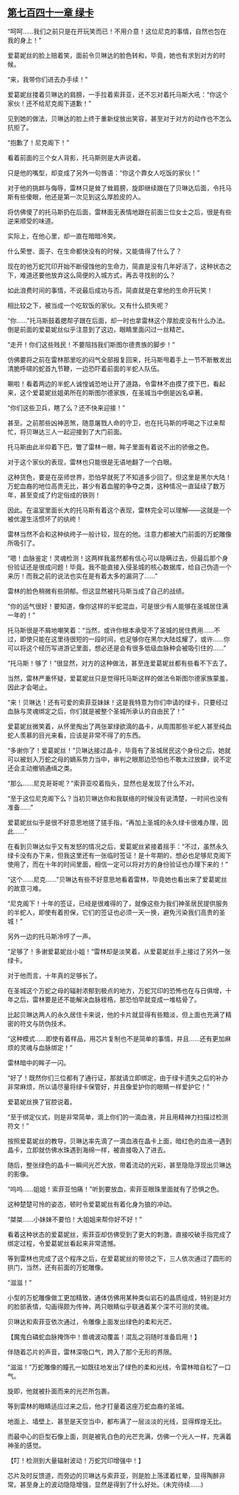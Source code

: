 ## [第七百四十一章 绿卡](https://www.xxbiquge.com/11_11222/9000263.html)


  “呵呵……我们之前只是在开玩笑而已！不用介意！这位尼克的事情，自然也包在我的身上！”

  爱葛妮丝的脸上赔着笑，面前令贝琳达的脸色转和，毕竟，她也有求到对方的时候。

  “来，我带你们进去办手续！”

  爱葛妮丝搂着贝琳达的肩膀，一手拉着索菲亚，还不忘对着托马斯大吼：“你这个家伙！还不给尼克阁下道歉！”

  见到她的做法，贝琳达的脸上终于重新绽放出笑容，甚至对于对方的动作也不怎么抗拒了。

  “抱歉了！尼克阁下！”

  看着前面的三个女人背影，托马斯则是大声说着。

  只是他的嘴型，却变成了另外一句唇语：“你这个靠女人吃饭的家伙！”

  对于他的挑衅与侮辱，雷林只是耸了耸肩膀，旋即继续跟在了贝琳达后面，令托马斯有些傻眼，他还是第一次见到这么厚脸皮的人。

  将仿佛傻了的托马斯扔在后面，雷林面无表情地跟在前面三位女士之后，很是有些逆来顺受的味道。

  实际上，在他心里，却一直在暗暗冷笑。

  什么荣誉、面子、在生命都快没有的时候，又能值得了什么了？

  现在的他万蛇咒印开始不断侵蚀他的生命力，简直是没有几年好活了，这种状态之下，难道还要他放弃这么简便的入城方式，再去寻找别的么？

  如此浪费时间的事情，不说最后成功与否。简直就是在拿他的生命开玩笑！

  相比较之下，被当成一个吃软饭的家伙。又有什么损失呢？

  “你……”托马斯鼓着腮帮子跟在后面，却一时也拿雷林这个厚脸皮没有什么办法。倒是前面的爱葛妮丝似乎注意到了这边，眼睛里面闪过一丝精芒。

  “走开！你们这些贱民！不要阻挡我们斯图尔德贵族的脚步！”

  仿佛要将之前在雷林那里吃的闷气全部报复回来，托马斯甩着手上一节不断散发出清脆呼啸的蛇首九节鞭，一边恐吓着前面的半蛇人队伍。

  唰啦！看着两边的半蛇人诚惶诚恐地让开了道路，令雷林不由摸了摸下巴，看起来，这个爱葛妮丝姐弟所在的斯图尔德家族，在圣城当中倒是凶名卓著。

  “你们这些卫兵，瞎了么？还不快来迎接！”

  甚至。之前那些凶神恶煞，随意屠戮人命的守卫，也在托马斯的呼喝之下过来帮忙，将贝琳达三人一起迎接到了大门前面。

  托马斯由此半仰着下巴，瞥了雷林一眼，眸子里面有着说不出的骄傲之色。

  对于这个家伙的表现，雷林也只能很是无语地翻了一个白眼。

  这种货色，要是在巫师世界，恐怕早就死了不知道多少回了。但这里是黑尔大陆！万蛇血裔的地位高贵无比，甚少有着血腥的争夺之类，这种情况一直延续了数万年，甚至变成了约定俗成的铁则！

  因此。在温室里面长大的托马斯有着这个表现，雷林完全可以理解——这就是一个被优渥生活惯坏了的纨绔！

  雷林当然不会和这种纨绔子一般计较，现在的他。注意力都被大门前面的万蛇雕像所吸引了。

  “嗯！血脉鉴定！灵魂检测！这两样我虽然都有信心可以隐瞒过去，但最后那个身份验证还是很成问题！毕竟。我不能直接入侵圣城的核心数据库，给自己伪造一个来历！而我之前的说法也实在是有着太多的漏洞了……”

  雷林的脸色稍微有些阴郁。但这显然被托马斯当成了自己的战绩。

  “你的运气很好！要知道，像你这样的半蛇混血，可是很少有人能够在圣城居住满一年的！”

  托马斯很是不屑地嘲笑着：“当然，或许你根本承受不了圣城的居住费用……不过，即使只能在这里待很短的一段时间，也足够你在黑尔大陆炫耀了，或许……你可以将这个经历写进游记里面，想必还是会有很多低级血脉种会被吸引住的……”

  “托马斯！够了！”很显然，对方的这种做法，甚至连爱葛妮丝都有些看不下去了。

  当然，雷林严重怀疑，爱葛妮丝只是觉得托马斯这样的做法令斯图尔德家族蒙羞，因此才会喝止。

  “来！贝琳达！还有可爱的索菲亚妹妹！这是我特意为你们申请的绿卡，只要经过血脉与灵魂绑定之后，你们就是被整个圣城所承认的自由民了！”

  爱葛妮丝微笑着，从怀里掏出了两张翠绿欲滴的晶卡，从周围那些半蛇人甚至纯血蛇人羡慕的目光来看，应该是非常不得了的东西。

  “多谢你了！爱葛妮丝！”贝琳达接过晶卡，毕竟有了圣城居民这个身份之后，她就可以被划入万蛇之母的嫡系势力当中，审判之眼那边恐怕也不敢太过放肆，说不定还会主动撤销通缉之类。

  “那么……尼克哥哥呢？”索菲亚咬着指头，显然也是发现了什么不对。

  “至于这位尼克阁下么？当初贝琳达你和我联络的时候没有说清楚，一时间也没有准备……”

  爱葛妮丝似乎是很不好意思地搓了搓手指，“再加上圣城的永久绿卡很难办理，因此……”

  在看到贝琳达似乎又有发怒的情况之后，爱葛妮丝紧接着摇手：“不过，虽然永久绿卡没有办下来，但我这里还有一张临时签证！是十年期的，想必也足够尼克阁下使用了，而在十年的时间里面，相信一定可以将对方的身份验证也办理下来的！”

  “这个……尼克……”贝琳达有些不好意思地看着雷林，毕竟她也看出来了爱葛妮丝的故意刁难。

  “尼克阁下！十年的签证，已经是很难得的了，就像这些为我们神圣居民提供服务的半蛇人，即使有着担保，它们的签证也必须一天一换，避免污染我们高贵的圣城！”

  另外一边的托马斯冷哼了一声。

  “足够了！多谢爱葛妮丝小姐！”雷林却是淡笑着，从爱葛妮丝手上接过了另外一张绿卡。

  对于他而言，十年真的足够长了。

  在圣城这个万蛇之母的辐射浓郁到极点的地方，万蛇咒印的恐怖也在与日俱增，十年之后，雷林要是还不能解决血脉桎梏，那恐怕早就变成一堆枯骨了。

  比起贝琳达两人的永久居住卡来说，他的卡片就显得有些黯淡，但上面也充满了精密的符文与防伪技术。

  “这种模式……即使有着样品，用芯片复制也不是简单的事情，并且……还有更加麻烦的灵魂与血脉绑定！”

  雷林暗中的眸子一闪。

  “好了！既然你们三位都有了通行证，那就请立即绑定，由于绿卡遗失之后的补办非常麻烦，所以请尽量将绿卡保管好，并且像爱护你的眼睛一样爱护它！”

  爱葛妮丝换了官腔说着。

  “至于绑定仪式，则是非常简单，滴上你们的一滴血液，并且用精神力扫描过检测符文！”

  按照爱葛妮丝的教导，贝琳达率先滴了一滴血液在晶卡上面，暗红色的血液一遇到晶卡，立即就仿佛水珠遇到海绵一样，被直接吸入了进去。

  随后，整张绿色的晶卡一瞬间光芒大放，带着流动的光彩，甚至隐隐浮现出贝琳达的影像。

  “呜呜……姐姐！索菲亚怕痛！”听到要放血，索菲亚眼珠里面就有了恐惧之色。

  这种楚楚可怜的姿态，顿时令爱葛妮丝有着化身为狼的冲动。

  “桀桀……小妹妹不要怕！大姐姐来帮你好不好！”

  看着这种状态的爱葛妮丝，索菲亚却仿佛受到了更大的刺激，直接咬破手指完成了绑定过程，令爱葛妮丝看起来非常遗憾。

  等到雷林也完成了这个程序之后，在爱葛妮丝的带领之下，三人依次通过了圆形的拱门，当然，还有前面的万蛇雕像。

  “滋滋！”

  小型的万蛇雕像做工更加精致，通体仿佛用某种类似岩石的晶质组成，特别是对方的脸部表情，勾画得颇为传神，两只眼睛似乎联通着某个深不可测的灵魂。

  贝琳达和索菲亚依次通过，令雕像上面发出绿色的柔和光芒。

  【魔鬼白磷蛇血脉掩饰中！兽魂波动覆盖！混乱之羽随时准备启用！】

  伴随着芯片的声音，雷林深吸口气，跨入了那个无形的界限。

  “滋滋！”万蛇雕像的瞳孔一如既往地发出了绿色的柔和光线，令雷林暗自松了一口气。

  旋即，他就被扑面而来的光芒所包裹。

  等到雷林的眼睛适应过来之后，他才打量着这座万蛇血裔的圣城。

  地面上、墙壁上、甚至是天空当中，都布满了一层淡淡的光线，显得辉煌无比。

  而最中心的巨型石像上面，则是被乳白色的光芒充满，仿佛一个光人一样，充满着神圣的感觉。

  【叮！检测到大量辐射波动！万蛇咒印增强中！】

  芯片及时反馈道，而旁边的贝琳达与索菲亚，则是脸上荡漾着红晕，显得陶醉非常。甚至身上的波动隐隐增强，显然是得到了什么好处。(未完待续……)
